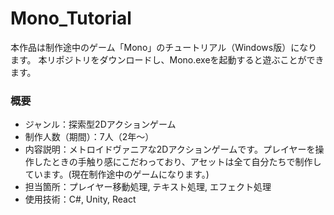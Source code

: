 # Mono_Tutorial
本作品は制作途中のゲーム「Mono」のチュートリアル（Windows版）になります。
本リポジトリをダウンロードし、Mono.exeを起動すると遊ぶことができます。

### 概要
 - ジャンル：探索型2Dアクションゲーム
 - 制作人数（期間）：7人（2年～）
 - 内容説明：メトロイドヴァニアな2Dアクションゲームです。プレイヤーを操作したときの手触り感にこだわっており、アセットは全て自分たちで制作しています。(現在制作途中のゲームになります。)
 - 担当箇所：プレイヤー移動処理, テキスト処理, エフェクト処理
 - 使用技術：C#, Unity, React
